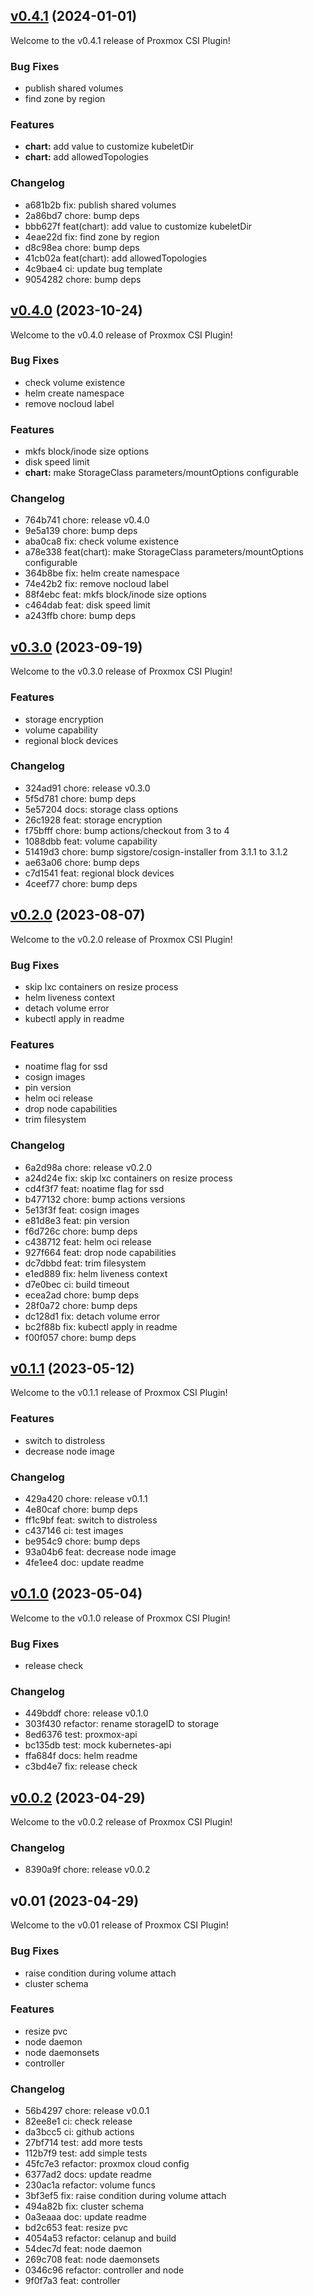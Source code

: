 
<a name="v0.4.1"></a>
## [v0.4.1](https://github.com/sergelogvinov/proxmox-csi-plugin/compare/v0.4.0...v0.4.1) (2024-01-01)

Welcome to the v0.4.1 release of Proxmox CSI Plugin!

### Bug Fixes

- publish shared volumes
- find zone by region

### Features

- **chart:** add value to customize kubeletDir
- **chart:** add allowedTopologies

### Changelog

* a681b2b fix: publish shared volumes
* 2a86bd7 chore: bump deps
* bbb627f feat(chart): add value to customize kubeletDir
* 4eae22d fix: find zone by region
* d8c98ea chore: bump deps
* 41cb02a feat(chart): add allowedTopologies
* 4c9bae4 ci: update bug template
* 9054282 chore: bump deps

<a name="v0.4.0"></a>
## [v0.4.0](https://github.com/sergelogvinov/proxmox-csi-plugin/compare/v0.3.0...v0.4.0) (2023-10-24)

Welcome to the v0.4.0 release of Proxmox CSI Plugin!

### Bug Fixes

- check volume existence
- helm create namespace
- remove nocloud label

### Features

- mkfs block/inode size options
- disk speed limit
- **chart:** make StorageClass parameters/mountOptions configurable

### Changelog

* 764b741 chore: release v0.4.0
* 9e5a139 chore: bump deps
* aba0ca8 fix: check volume existence
* a78e338 feat(chart): make StorageClass parameters/mountOptions configurable
* 364b8be fix: helm create namespace
* 74e42b2 fix: remove nocloud label
* 88f4ebc feat: mkfs block/inode size options
* c464dab feat: disk speed limit
* a243ffb chore: bump deps

<a name="v0.3.0"></a>
## [v0.3.0](https://github.com/sergelogvinov/proxmox-csi-plugin/compare/v0.2.0...v0.3.0) (2023-09-19)

Welcome to the v0.3.0 release of Proxmox CSI Plugin!

### Features

- storage encryption
- volume capability
- regional block devices

### Changelog

* 324ad91 chore: release v0.3.0
* 5f5d781 chore: bump deps
* 5e57204 docs: storage class options
* 26c1928 feat: storage encryption
* f75bfff chore: bump actions/checkout from 3 to 4
* 1088dbb feat: volume capability
* 51419d3 chore: bump sigstore/cosign-installer from 3.1.1 to 3.1.2
* ae63a06 chore: bump deps
* c7d1541 feat: regional block devices
* 4ceef77 chore: bump deps

<a name="v0.2.0"></a>
## [v0.2.0](https://github.com/sergelogvinov/proxmox-csi-plugin/compare/v0.1.1...v0.2.0) (2023-08-07)

Welcome to the v0.2.0 release of Proxmox CSI Plugin!

### Bug Fixes

- skip lxc containers on resize process
- helm liveness context
- detach volume error
- kubectl apply in readme

### Features

- noatime flag for ssd
- cosign images
- pin version
- helm oci release
- drop node capabilities
- trim filesystem

### Changelog

* 6a2d98a chore: release v0.2.0
* a24d24e fix: skip lxc containers on resize process
* cd4f3f7 feat: noatime flag for ssd
* b477132 chore: bump actions versions
* 5e13f3f feat: cosign images
* e81d8e3 feat: pin version
* f6d726c chore: bump deps
* c438712 feat: helm oci release
* 927f664 feat: drop node capabilities
* dc7dbbd feat: trim filesystem
* e1ed889 fix: helm liveness context
* d7e0bec ci: build timeout
* ecea2ad chore: bump deps
* 28f0a72 chore: bump deps
* dc128d1 fix: detach volume error
* bc2f88b fix: kubectl apply in readme
* f00f057 chore: bump deps

<a name="v0.1.1"></a>
## [v0.1.1](https://github.com/sergelogvinov/proxmox-csi-plugin/compare/v0.1.0...v0.1.1) (2023-05-12)

Welcome to the v0.1.1 release of Proxmox CSI Plugin!

### Features

- switch to distroless
- decrease node image

### Changelog

* 429a420 chore: release v0.1.1
* 4e80caf chore: bump deps
* ff1c9bf feat: switch to distroless
* c437146 ci: test images
* be954c9 chore: bump deps
* 93a04b6 feat: decrease node image
* 4fe1ee4 doc: update readme

<a name="v0.1.0"></a>
## [v0.1.0](https://github.com/sergelogvinov/proxmox-csi-plugin/compare/v0.0.2...v0.1.0) (2023-05-04)

Welcome to the v0.1.0 release of Proxmox CSI Plugin!

### Bug Fixes

- release check

### Changelog

* 449bddf chore: release v0.1.0
* 303f430 refactor: rename storageID to storage
* 8ed6376 test: proxmox-api
* bc135db test: mock kubernetes-api
* ffa684f docs: helm readme
* c3bd4e7 fix: release check

<a name="v0.0.2"></a>
## [v0.0.2](https://github.com/sergelogvinov/proxmox-csi-plugin/compare/v0.01...v0.0.2) (2023-04-29)

Welcome to the v0.0.2 release of Proxmox CSI Plugin!

### Changelog

* 8390a9f chore: release v0.0.2

<a name="v0.01"></a>
## v0.01 (2023-04-29)

Welcome to the v0.01 release of Proxmox CSI Plugin!

### Bug Fixes

- raise condition during volume attach
- cluster schema

### Features

- resize pvc
- node daemon
- node daemonsets
- controller

### Changelog

* 56b4297 chore: release v0.0.1
* 82ee8e1 ci: check release
* da3bcc5 ci: github actions
* 27bf714 test: add more tests
* 112b7f9 test: add simple tests
* 45fc7e3 refactor: proxmox cloud config
* 6377ad2 docs: update readme
* 230ac1a refactor: volume funcs
* 3bf3ef5 fix: raise condition during volume attach
* 494a82b fix: cluster schema
* 0a3eaaa doc: update readme
* bd2c653 feat: resize pvc
* 4054a53 refactor: celanup and build
* 54dec7d feat: node daemon
* 269c708 feat: node daemonsets
* 0346c96 refactor: controller and node
* 9f0f7a3 feat: controller
